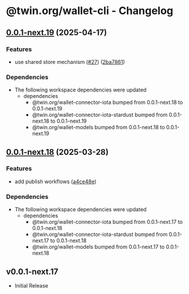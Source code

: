 # @twin.org/wallet-cli - Changelog

## [0.0.1-next.19](https://github.com/twinfoundation/wallet/compare/wallet-cli-v0.0.1-next.18...wallet-cli-v0.0.1-next.19) (2025-04-17)


### Features

* use shared store mechanism ([#27](https://github.com/twinfoundation/wallet/issues/27)) ([2ba7861](https://github.com/twinfoundation/wallet/commit/2ba7861a2a610cf83396a3285c7bbaebe5a31551))


### Dependencies

* The following workspace dependencies were updated
  * dependencies
    * @twin.org/wallet-connector-iota bumped from 0.0.1-next.18 to 0.0.1-next.19
    * @twin.org/wallet-connector-iota-stardust bumped from 0.0.1-next.18 to 0.0.1-next.19
    * @twin.org/wallet-models bumped from 0.0.1-next.18 to 0.0.1-next.19

## [0.0.1-next.18](https://github.com/twinfoundation/wallet/compare/wallet-cli-v0.0.1-next.17...wallet-cli-v0.0.1-next.18) (2025-03-28)


### Features

* add publish workflows ([a4ce48e](https://github.com/twinfoundation/wallet/commit/a4ce48ecaa83a182fb927631a5a4e6a9929b4ccc))


### Dependencies

* The following workspace dependencies were updated
  * dependencies
    * @twin.org/wallet-connector-iota bumped from 0.0.1-next.17 to 0.0.1-next.18
    * @twin.org/wallet-connector-iota-stardust bumped from 0.0.1-next.17 to 0.0.1-next.18
    * @twin.org/wallet-models bumped from 0.0.1-next.17 to 0.0.1-next.18

## v0.0.1-next.17

- Initial Release
